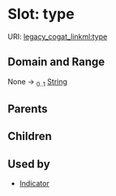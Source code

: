 
# Slot: type



URI: [legacy_cogat_linkml:type](https://w3id.org/rwblair/legacy-cogat-linkml/type)


## Domain and Range

None &#8594;  <sub>0..1</sub> [String](types/String.md)

## Parents


## Children


## Used by

 * [Indicator](Indicator.md)
